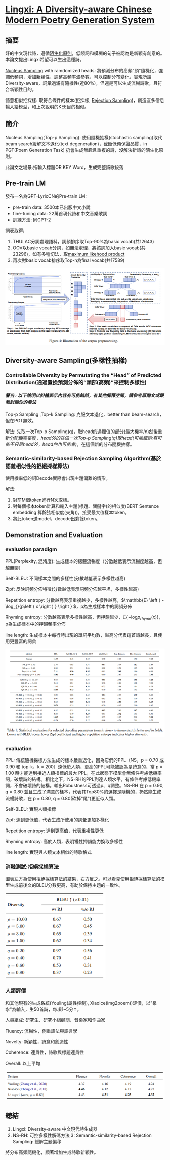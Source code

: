 # [Lingxi: A Diversity-aware Chinese Modern Poetry Generation System](https://arxiv.org/pdf/2108.12108.pdf)

## 摘要

好的中文現代詩，遵循[陌生化原則](https://zh.wikipedia.org/zh-tw/%E9%99%8C%E7%94%9F%E5%8C%96)，低頻詞和模糊的句子被認為是新穎有創意的。本論文提出Lingxi希望可以生出這種詩。

[Nucleus Sampling](https://zhuanlan.zhihu.com/p/442557114) with ramdomized heads: 將預測分布的高頻"頭"隨機化，強調低頻詞，增加新穎性，調整高頻率波參數，可以控制分布變化，實現所謂Diversity-aware，詞彙過濾有隨機性(近80%)，但還是可以生成流暢詩歌，且符合新穎性目的。

語意相似拒採樣: 取符合條件的樣本(拒採樣, [Rejection Sampling](https://rpubs.com/hcygeorge/simulation03))，創造亙多信息輸入給模型，和上次說明的KEE目的相似。

## 簡介

Nucleus Sampling(Top-p Sampling): 使用隨機抽樣(stochastic sampling)取代beam search緩解文本退化(text degeneration)，截斷低頻保證品質，in PGT(Poem Generation Task) 扔會生成無趣且重複的詩，沒解決新詩的陌生化原則。

此論文之場景:指輸入標題OR KEY Word，生成完整詩歌段落

## Pre-train LM

發布一名為GPT-LyricCN的Pre-train LM:

* pre-train data: 3500本已出版中文小說
* fine-tuning data:  22萬首現代詩和中文音樂歌詞
* 訓練方法: 同GPT-2

詞表取得: 

1. THULAC分詞處理語料，詞頻排序取Top-90%為basic vocab(共12643)
2. OOV以basic vocab分詞，如無法處理，將該詞加入basic vocab(共23296)，如有多種切法，取[maximum likehood product](https://zhuanlan.zhihu.com/p/26614750)
3. 再次對basic vocab排序取Top-n為final vocab(共17589)

![Lingxi_fig4](./image/Lingxi_fig4.png)

## Diversity-aware Sampling(多樣性抽樣)

### Controllable Diversity by Permutating  the “Head” of Predicted Distribution(通過置換預測分佈的“頭部(高頻)”來控制多樣性)

#### *警告 : 以下說明以斜體表示內容有可能錯誤，有其他解釋空間，請參考原論文或跟我討論你的看法*

Top-p Sampling ,Top-k Sampling: 克服文本退化，better than beam-search，但在PGT無效。

解法: 先取一次Top-p Sampling(q)，取head的過閥值的部分(最大機率/n)然後重新分配機率密度，*head外的在做一次Top-p Sampling(q)取head(可能錯誤:有可能不只是head外，head內也可能會)*，在這個新的分布隨機抽樣。

### Semantic-similarity-based Rejection Sampling Algorithm(基於語義相似性的拒絕採樣算法)

使用機率低的詞Decode實際會出現主題偏離的情形。

解法:

1. 對前M個token進行N次取樣。
2. 對每個樣本token計算和輸入主題(標題、關鍵字)的相似度(BERT Sentence embedding 算餘弦相似度(夾角))，接受最大值樣本token。
3. 將此token送model，decode出剩餘token。

##  Demonstration and Evaluation

### evaluation paradigm

PPL(Perplexity, 混淆度): 生成樣本的總體流暢度（分數越低表示流暢度越高，但越無聊）

Self-BLEU: 不同樣本之間的多樣性(分數越低表示多樣性越高)

Zipf: 反映詞頻分佈特徵(分數越低表示詞頻分佈越平坦，多樣性越高)

Repetition entropy: 分數越高表示重複越少，多樣性越高，$\mathbb{E} \left \{ - \log_{}{p\left ( x \right ) }  \right \} $，p為生成樣本中的詞頻分佈

Rhyming entropy: 分數越高表示多樣性越高，但押韻越少，$\mathbb{E} \left \{ - \log_{}{p_{rhyme}\left ( x \right ) }  \right \}$，p為生成樣本中的押韻頻率分佈

line length: 生成樣本中每行詩出現的單詞平均數，越高分代表這首詩越長，且使用更豐富的詞彙

![Lingxi_fig1](./image/Lingxi_fig1.png)

### evaluation

PPL: 傳統隨機採樣方法生成的樣本嚴重退化，因為它們的PPL（NS，p = 0.70 或 0.90 和 top-k，k = 200）遠低於人類，更高的PPL可能被認為是詩意的，當 p = 1.00 時才能達到接近人類指標的最大 PPL，在此狀態下模型會無條件考慮低機率詞，破壞詩的結構。相比之下，NS-RH的PPL到達人類水平，有條件考慮低機率詞，不會破壞詩的結構。輸出Robustness可透過p、q調整。NS-RH 在 p = 0.90, q = 0.80 並且生成了滿意的樣本，代表其Top80%的選擇是隨機的，扔然能生成流暢詩歌，在 p = 0.80, q = 0.80(砍掉"尾")更近似人類。

Self-BLEU: 實現人類指標

Zipf: 達到更低值，代表生成所使用的詞彙更加多樣化

Repetition entropy: 達到更高值，代表重複性更低

Rhyming entropy: 高於人類，表明犧牲押韻能力換取多樣性

line length: 實現與人類文本相似的詩歌格式

### 消融測試:拒絕採樣算法

圖表左方為使用拒絕採樣算法的結果，右方反之。可以看見使用拒絕採樣算法的模型生成前後文的BLEU分數更高，有助於保持主題的一致性。

![Lingxi_tab2](./image/Lingxi_tab2.png)

### 人類評價

和其他現有的生成系統(Youling(屬性控制), XiaoIce(img2poem))評價，以"泉水"為輸入，生50首詩，每項1~5分↑。

人員組成: 研究生、研究小組顧問、音樂家和作曲家

Fluency: 流暢性，側重語法與語言學

Novelty: 新穎性，詩意和創造性

Coherence: 連貫性，詩歌與標題連貫性

Overall: 以上平均

![Lingxi_fig3](./image/Lingxi_fig3.png)

## 總結

1. Lingxi: Diversity-aware 中文現代詩生成器
2. NS-RH: 可控多樣性解碼方法
3: Semantic-similarity-based Rejection Sampling: 緩解主題偏移

將分布高頻隨機化，顯著增加生成詩歌新穎性。

